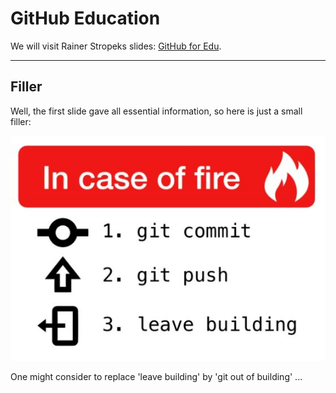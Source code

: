 # GitHub Education

We will visit Rainer Stropeks slides: [GitHub for Edu](https://rstropek.github.io/GitHubEduWorkshop/#/8).

---

## Filler

Well, the first slide gave all essential information, so here is just a small filler:

![InCaseOfFire](./img/git-basics_inCaseOfFire_sml.jpg)

One might consider to replace 'leave building' by  'git out of building' ...
